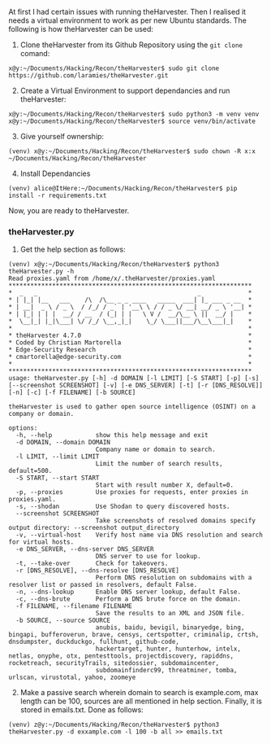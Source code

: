 
At first I had certain issues with running theHarvester.
Then I realised it needs a virtual environment to work as per new Ubuntu standards.
The following is how theHarvester can be used:

1. Clone theHarvester from its Github Repository using the `git clone` comand:
```
x@y:~/Documents/Hacking/Recon/theHarvester$ sudo git clone https://github.com/laramies/theHarvester.git
```

2. Create a Virtual Environment to support dependancies and run theHarvester:
```
x@y:~/Documents/Hacking/Recon/theHarvester$ sudo python3 -m venv venv
x@y:~/Documents/Hacking/Recon/theHarvester$ source venv/bin/activate
```

3. Give yourself ownership:
```
(venv) x@y:~/Documents/Hacking/Recon/theHarvester$ sudo chown -R x:x ~/Documents/Hacking/Recon/theHarvester
```

4. Install Dependancies
```
(venv) alice@ItHere:~/Documents/Hacking/Recon/theHarvester$ pip install -r requirements.txt 
```

Now, you are ready to theHarvester.

### theHarvester.py

1. Get the help section as follows:
```
(venv) x@y:~/Documents/Hacking/Recon/theHarvester$ python3 theHarvester.py -h
Read proxies.yaml from /home/x/.theHarvester/proxies.yaml
*******************************************************************
*  _   _                                            _             *
* | |_| |__   ___    /\  /\__ _ _ ____   _____  ___| |_ ___ _ __  *
* | __|  _ \ / _ \  / /_/ / _` | '__\ \ / / _ \/ __| __/ _ \ '__| *
* | |_| | | |  __/ / __  / (_| | |   \ V /  __/\__ \ ||  __/ |    *
*  \__|_| |_|\___| \/ /_/ \__,_|_|    \_/ \___||___/\__\___|_|    *
*                                                                 *
* theHarvester 4.7.0                                              *
* Coded by Christian Martorella                                   *
* Edge-Security Research                                          *
* cmartorella@edge-security.com                                   *
*                                                                 *
*******************************************************************
usage: theHarvester.py [-h] -d DOMAIN [-l LIMIT] [-S START] [-p] [-s] [--screenshot SCREENSHOT] [-v] [-e DNS_SERVER] [-t] [-r [DNS_RESOLVE]] [-n] [-c] [-f FILENAME] [-b SOURCE]

theHarvester is used to gather open source intelligence (OSINT) on a company or domain.

options:
  -h, --help            show this help message and exit
  -d DOMAIN, --domain DOMAIN
                        Company name or domain to search.
  -l LIMIT, --limit LIMIT
                        Limit the number of search results, default=500.
  -S START, --start START
                        Start with result number X, default=0.
  -p, --proxies         Use proxies for requests, enter proxies in proxies.yaml.
  -s, --shodan          Use Shodan to query discovered hosts.
  --screenshot SCREENSHOT
                        Take screenshots of resolved domains specify output directory: --screenshot output_directory
  -v, --virtual-host    Verify host name via DNS resolution and search for virtual hosts.
  -e DNS_SERVER, --dns-server DNS_SERVER
                        DNS server to use for lookup.
  -t, --take-over       Check for takeovers.
  -r [DNS_RESOLVE], --dns-resolve [DNS_RESOLVE]
                        Perform DNS resolution on subdomains with a resolver list or passed in resolvers, default False.
  -n, --dns-lookup      Enable DNS server lookup, default False.
  -c, --dns-brute       Perform a DNS brute force on the domain.
  -f FILENAME, --filename FILENAME
                        Save the results to an XML and JSON file.
  -b SOURCE, --source SOURCE
                        anubis, baidu, bevigil, binaryedge, bing, bingapi, bufferoverun, brave, censys, certspotter, criminalip, crtsh, dnsdumpster, duckduckgo, fullhunt, github-code,
                        hackertarget, hunter, hunterhow, intelx, netlas, onyphe, otx, pentesttools, projectdiscovery, rapiddns, rocketreach, securityTrails, sitedossier, subdomaincenter,
                        subdomainfinderc99, threatminer, tomba, urlscan, virustotal, yahoo, zoomeye
```

2. Make a passive search wherein domain to search is example.com, max length can be 100, sources are all mentioned in help section. Finally, it is stored in emails.txt. Done as follows:
```
(venv) z@y:~/Documents/Hacking/Recon/theHarvester$ python3 theHarvester.py -d exxample.com -l 100 -b all >> emails.txt
```